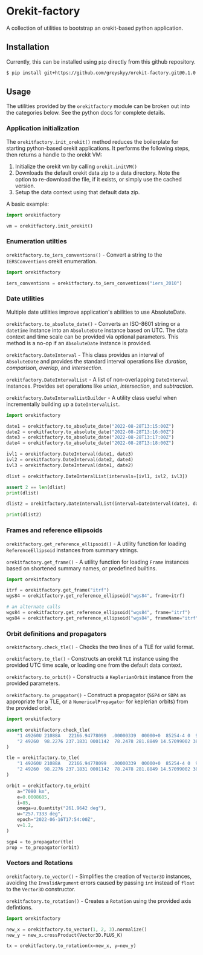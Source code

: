 # Orekit-factory

A collection of utilities to bootstrap an orekit-based python application.

## Installation

Currently, this can be installed using `pip` directly from this github repository.

```sh
$ pip install git+https://github.com/greyskyy/orekit-factory.git@0.1.0
```

## Usage

The utilities provided by the `orekitfactory` module can be broken out into the categories below.  See the python docs for complete details.

### Application initialization

The `orekitfactory.init_orekit()` method reduces the boilerplate for starting python-based orekit applications. It performs the following steps, then returns a handle to the orekit VM:

1. Initialize the orekit vm by calling `orekit.initVM()`
2. Downloads the default orekit data zip to a data directory. Note the option to re-download the file, if it exists, or simply use the cached version.
3. Setup the data context using that default data zip.

A basic example:

```python
import orekitfactory

vm = orekitfactory.init_orekit()
```

### Enumeration utilties

`orekitfactory.to_iers_conventions()` - Convert a string to the `IERSConventions` orekit enumeration.

```python
import orekitfactory

iers_conventions = orekitfactory.to_iers_conventions("iers_2010")
```

### Date utilities

Multiple date utilities improve application's abilities to use AbsoluteDate.

`orekitfactory.to_absolute_date()` - Converts an ISO-8601 string or a `datetime` instance into an `AbsoluteDate` instance based on UTC. The data context and time scale can be provided via optional parameters. This method is a no-op if an `AbsoluteDate` instance is provided.

`orekitfactory.DateInterval` - This class provides an interval of `AbsoluteDate` and provides the standard interval operations like *duration*, *comparison*, *overlap*, and *intersection*.

`orekitfactory.DateIntervalList` - A list of non-overlapping `DateInterval` instances. Provides set operations like *union*, *intersection*, and *subtraction*.

`orekitfactory.DateIntervalListBuilder` - A utility class useful when incrementally building up a `DateIntervalList`.

```python
import orekitfactory

date1 = orekitfactory.to_absolute_date("2022-08-28T13:15:00Z")
date2 = orekitfactory.to_absolute_date("2022-08-28T13:16:00Z")
date3 = orekitfactory.to_absolute_date("2022-08-28T13:17:00Z")
date4 = orekitfactory.to_absolute_date("2022-08-28T13:18:00Z")

ivl1 = orekitfactory.DateInterval(date1, date3)
ivl2 = orekitfactory.DateInterval(date2, date4)
ivl3 = orekitfactory.DateInterval(date1, date2)

dlist = orekitfactory.DateInteralList(intervals=[ivl1, ivl2, ivl3])

assert 2 == len(dlist)
print(dlist)

dlist2 = orekitfactory.DateIntervalList(interval=DateInterval(date1, date5)).subtract(dlist)

print(dlist2)
```

### Frames and reference ellipsoids

`orekitfactory.get_reference_ellipsoid()` - A utility function for loading `ReferenceEllipsoid` instances from summary strings.

`orekitfactory.get_frame()` - A utility function for loading `Frame` instances based on shortened summary names, or predefined builtins.

```python
import orekitfactory

itrf = orekitfactory.get_frame("itrf")
wgs84 = orekitfactory.get_reference_ellipsoid("wgs84", frame=itrf)

# an alternate calls
wgs84 = orekitfactory.get_reference_ellipsoid("wgs84", frame="itrf")
wgs84 = orekitfactory.get_reference_ellipsoid("wgs84", frameName="itrf")
```

### Orbit definitions and propagators

`orekitfactory.check_tle()` - Checks the two lines of a TLE for valid format.

`orekitfactory.to_tle()` - Constructs an orekit `TLE` instance using the provided UTC time scale, or loading one from the default data context.

`orekitfactory.to_orbit()` - Constructs a `KeplerianOrbit` instance from the provided parameters.

`orekitfactory.to_propgator()` - Construct a propagator (`SGP4` or `SDP4` as appropriate for a TLE, or a `NumericalPropagator` for keplerian orbits) from the provided orbit.

```python
import orekitfactory

assert orekitfactory.check_tle(
    "1 49260U 21088A   22166.94778099  .00000339  00000+0  85254-4 0  9992",
    "2 49260  98.2276 237.1831 0001142  78.2478 281.8849 14.57099002 38060"
)

tle = orekitfactory.to_tle(
    "1 49260U 21088A   22166.94778099  .00000339  00000+0  85254-4 0  9992",
    "2 49260  98.2276 237.1831 0001142  78.2478 281.8849 14.57099002 38060"
)

orbit = orekitfactory.to_orbit(
    a="7080 km",
    e=0.0008685,
    i=85,
    omega=u.Quantity("261.9642 deg"),
    w="257.7333 deg",
    epoch="2022-06-16T17:54:00Z",
    v=1.2,
)

sgp4 = to_propagator(tle)
prop = to_propagator(orbit)
```

### Vectors and Rotations

`orekitfactory.to_vector()` - Simplifies the creation of `Vector3D` instances, avoiding the `InvalidArgument` errors caused by passing `int` instead of `float` to the `Vector3D` constructor.

`orekitfactory.to_rotation()` - Creates a `Rotation` using the provided axis defintions.

```python
import orekitfactory

new_x = orekitfactory.to_vector(1, 2, 3).normalize()
new_y = new_x.crossProduct(Vector3D.PLUS_K)

tx = orekitfactory.to_rotation(x=new_x, y=new_y)
```
